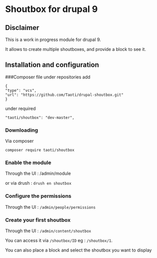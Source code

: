 # Shoutbox for drupal 9
## Disclaimer
This is a work in progress module for drupal 9.

It allows to create multiple shoutboxes, and provide a block to see it.

## Installation and configuration

###Composer file
under repositories add
```
{
"type": "vcs",
"url": "https://github.com/Taoti/drupal-shoutbox.git"
}
```

under required
```
"taoti/shoutbox": "dev-master",
```

### Downloading
Via composer 
```
composer require taoti/shoutbox
```

### Enable the module
Through the UI : /admin/module

or via drush : `drush en shoutbox`

### Configure the permissions
Through the UI : `/admin/people/permissions`

### Create your first shoutbox
Through the UI : `/admin/content/shoutbox`

You can access it via `/shoutbox/ID` eg : `/shoutbox/1`.

You can also place a block and select the shoutbox you want to display
